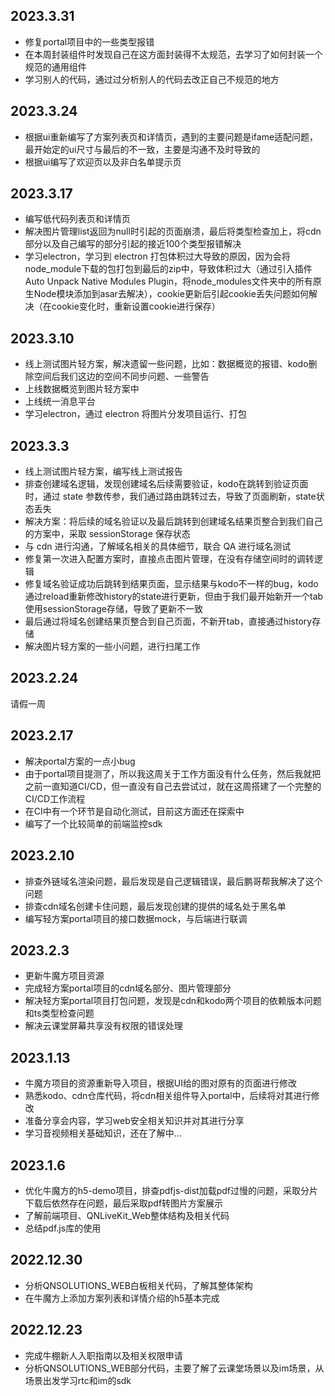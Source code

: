 ## 2023.3.31

- 修复portal项目中的一些类型报错
- 在本周封装组件时发现自己在这方面封装得不太规范，去学习了如何封装一个规范的通用组件
- 学习别人的代码，通过过分析别人的代码去改正自己不规范的地方

## 2023.3.24

- 根据ui重新编写了方案列表页和详情页，遇到的主要问题是ifame适配问题，最开始定的ui尺寸与最后的不一致，主要是沟通不及时导致的
- 根据ui编写了欢迎页以及非白名单提示页

## 2023.3.17

- 编写低代码列表页和详情页
- 解决图片管理list返回为null时引起的页面崩溃，最后将类型检查加上，将cdn部分以及自己编写的部分引起的接近100个类型报错解决
- 学习electron，学习到 electron 打包体积过大导致的原因，因为会将node_module下载的包打包到最后的zip中，导致体积过大（通过引入插件Auto Unpack Native Modules Plugin，将node_modules文件夹中的所有原生Node模块添加到asar去解决），cookie更新后引起cookie丢失问题如何解决（在cookie变化时，重新设置cookie进行保存）

## 2023.3.10

- 线上测试图片轻方案，解决遗留一些问题，比如：数据概览的报错、kodo删除空间后我们这边的空间不同步问题、一些警告
- 上线数据概览到图片轻方案中
- 上线统一消息平台
- 学习electron，通过 electron 将图片分发项目运行、打包

## 2023.3.3

- 线上测试图片轻方案，编写线上测试报告
- 排查创建域名逻辑，发现创建域名后续需要验证，kodo在跳转到验证页面时，通过 state 参数传参，我们通过路由跳转过去，导致了页面刷新，state状态丢失
- 解决方案：将后续的域名验证以及最后跳转到创建域名结果页整合到我们自己的方案中，采取 sessionStorage 保存状态
- 与 cdn 进行沟通，了解域名相关的具体细节，联合 QA 进行域名测试
- 修复第一次进入配置方案时，直接点击图片管理，在没有存储空间时的调转逻辑
- 修复域名验证成功后跳转到结果页面，显示结果与kodo不一样的bug，kodo通过reload重新修改history的state进行更新，但由于我们最开始新开一个tab使用sessionStorage存储，导致了更新不一致
- 最后通过将域名创建结果页整合到自己页面，不新开tab，直接通过history存储
- 解决图片轻方案的一些小问题，进行扫尾工作

## 2023.2.24

请假一周

## 2023.2.17

- 解决portal方案的一点小bug
- 由于portal项目提测了，所以我这周关于工作方面没有什么任务，然后我就把之前一直知道CI/CD，但一直没有自己去尝试过，就在这周搭建了一个完整的CI/CD工作流程
- 在CI中有一个环节是自动化测试，目前这方面还在探索中
- 编写了一个比较简单的前端监控sdk

## 2023.2.10

- 排查外链域名渲染问题，最后发现是自己逻辑错误，最后鹏哥帮我解决了这个问题
- 排查cdn域名创建卡住问题，最后发现创建的提供的域名处于黑名单
- 编写轻方案portal项目的接口数据mock，与后端进行联调

## 2023.2.3

- 更新牛魔方项目资源
- 完成轻方案portal项目的cdn域名部分、图片管理部分
- 解决轻方案portal项目打包问题，发现是cdn和kodo两个项目的依赖版本问题和ts类型检查问题
- 解决云课堂屏幕共享没有权限的错误处理

## 2023.1.13

- 牛魔方项目的资源重新导入项目，根据UI给的图对原有的页面进行修改
- 熟悉kodo、cdn仓库代码，将cdn相关组件导入portal中，后续将对其进行修改
- 准备分享会内容，学习web安全相关知识并对其进行分享
- 学习音视频相关基础知识，还在了解中...

## 2023.1.6

- 优化牛魔方的h5-demo项目，排查pdfjs-dist加载pdf过慢的问题，采取分片下载后依然存在问题，最后采取pdf转图片方案展示
- 了解前端项目、QNLiveKit_Web整体结构及相关代码
- 总结pdf.js库的使用

## 2022.12.30

- 分析QNSOLUTIONS_WEB白板相关代码，了解其整体架构
- 在牛魔方上添加方案列表和详情介绍的h5基本完成

## 2022.12.23

- 完成牛棚新人入职指南以及相关权限申请
- 分析QNSOLUTIONS_WEB部分代码，主要了解了云课堂场景以及im场景，从场景出发学习rtc和im的sdk